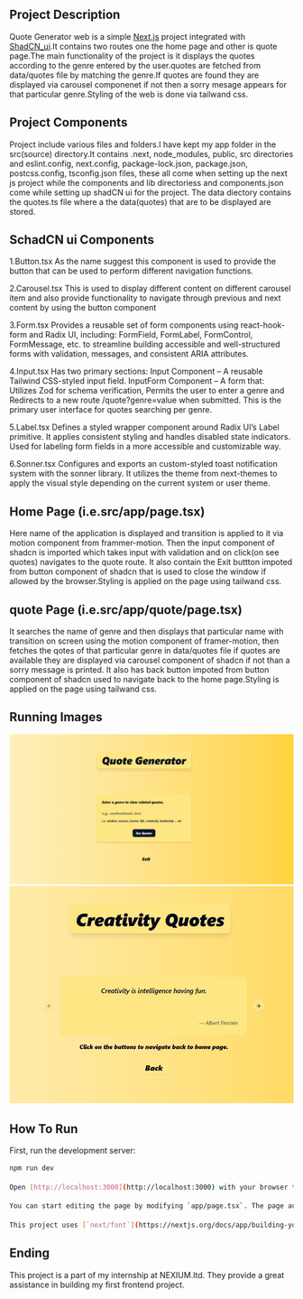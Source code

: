 ## Project Description
Quote Generator web is a simple [Next.js](https://nextjs.org) project integrated with [ShadCN_ui](https://ui.shadcn.com/).It contains two routes one the home page and other is quote page.The main functionality of the project is it displays the quotes according to the genre entered by the user.quotes are fetched from data/quotes file by matching the genre.If quotes are found they are displayed via carousel componenet if not then a sorry mesage appears for that particular genre.Styling of the web is done via tailwand css.

## Project Components 
Project include various files and folders.I have kept my app folder in the src(source) directory.It contains .next, node_modules, public, src directories and eslint.config, next.config, package-lock.json, package.json, postcss.config, tsconfig.json files, these all come when setting up the next js project while the components and lib directoriess and components.json come while setting up shadCN ui for the project. The data diectory contains the quotes.ts file where a the data(quotes) that are to be displayed are stored.

## SchadCN ui Components 

1.Button.tsx
As the name suggest this component is used to provide the button that can be used to perform different navigation functions.

2.Carousel.tsx
This is used to display different content on different carousel item and also provide functionality to navigate through previous and next content by using the button component

3.Form.tsx
Provides a reusable set of form components using react-hook-form and Radix UI, including: FormField, FormLabel, FormControl, FormMessage, etc. to streamline building accessible and well-structured forms with validation, messages, and consistent ARIA attributes.

4.Input.tsx
Has two primary sections:
Input Component – A reusable Tailwind CSS-styled input field.
InputForm Component – A form that:
Utilizes Zod for schema verification, Permits the user to enter a genre and Redirects to a new route /quote?genre=value when submitted. This is the primary user interface for quotes searching per genre.

5.Label.tsx
Defines a styled wrapper component around Radix UI’s Label primitive. It applies consistent styling and handles disabled state indicators. Used for labeling form fields in a more accessible and customizable way.

6.Sonner.tsx
Configures and exports an custom-styled toast notification system with the sonner library. It utilizes the theme from next-themes to apply the visual style depending on the current system or user theme.

## Home Page (i.e.src/app/page.tsx)
Here name of the application is displayed and transition is applied to it via motion component from frammer-motion. Then the input component of shadcn is imported which takes input with validation and on click(on see quotes) navigates to the quote route.
It also contain the Exit buttton impoted from button component of shadcn that is used to close the window if allowed by the browser.Styling is applied on the page using tailwand css.

## quote Page (i.e.src/app/quote/page.tsx)
It searches the name of genre and then displays that particular name with transition on screen using the motion component of framer-motion, then fetches the qotes of that particular genre in data/quotes file if quotes are available they are displayed via carousel component of shadcn if not than a sorry message is printed. It also has back button impoted from button component of shadcn used to navigate back to the home page.Styling is applied on the page using tailwand css.

## Running Images
![Home](images/home.png)
![Quotes](images/quotes.jpeg)

## How To Run

First, run the development server:

```bash
npm run dev

Open [http://localhost:3000](http://localhost:3000) with your browser to see the result.

You can start editing the page by modifying `app/page.tsx`. The page auto-updates as you edit the file.

This project uses [`next/font`](https://nextjs.org/docs/app/building-your-application/optimizing/fonts) to automatically optimize and load [Geist](https://vercel.com/font), a new font family for Vercel..
```

## Ending 
This project is a part of my internship at NEXIUM.ltd. They provide a great assistance in building my first frontend project.
